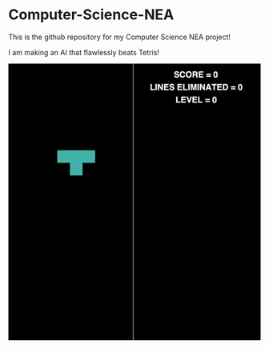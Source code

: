 # Computer-Science-NEA

This is the github repository for my Computer Science NEA project!

I am making an AI that flawlessly beats Tetris!

![](tetris.gif)
